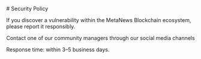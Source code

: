 \# Security Policy



If you discover a vulnerability within the MetaNews Blockchain ecosystem, please report it responsibly.



Contact one of our community managers through our social media channels

Response time: within 3–5 business days.

